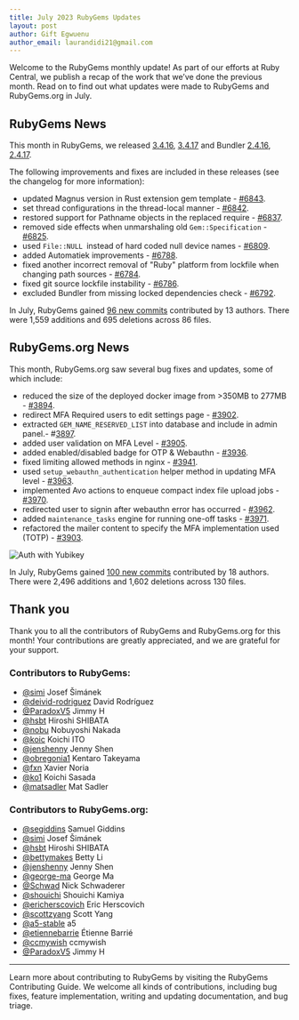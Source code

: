 ```yaml
---
title: July 2023 RubyGems Updates
layout: post
author: Gift Egwuenu
author_email: laurandidi21@gmail.com
---
```


Welcome to the RubyGems monthly update! As part of our efforts at Ruby Central, we publish a recap of the work that we’ve done the previous month. Read on to find out what updates were made to RubyGems and RubyGems.org in July.

## RubyGems News

This month in RubyGems, we released [3.4.16](https://github.com/rubygems/rubygems/blob/master/CHANGELOG.md#3416--2023-07-10), [3.4.17](https://github.com/rubygems/rubygems/blob/master/CHANGELOG.md#3417--2023-07-14) and Bundler [2.4.16](https://github.com/rubygems/rubygems/blob/master/bundler/CHANGELOG.md#2416-july-10-2023), [2.4.17](https://github.com/rubygems/rubygems/blob/master/bundler/CHANGELOG.md#2417-july-14-2023).

The following improvements and fixes are included in these releases (see the changelog for more information):

- updated Magnus version in Rust extension gem template - [#6843](https://github.com/rubygems/rubygems/pull/6843).
- set thread configurations in the thread-local manner - [#6842](https://github.com/rubygems/rubygems/pull/6842).
- restored support for Pathname objects in the replaced require - [#6837](https://github.com/rubygems/rubygems/pull/6837).
- removed side effects when unmarshaling old `Gem::Specification` - [#6825](https://github.com/rubygems/rubygems/pull/6825).
- used `File::NULL `instead of hard coded null device names - [#6809](https://github.com/rubygems/rubygems/pull/6809).
- added Automatiek improvements - [#6788](https://github.com/rubygems/rubygems/pull/6788).
- fixed another incorrect removal of "Ruby" platform from lockfile when changing path sources - [#6784](https://github.com/rubygems/rubygems/pull/6784).
- fixed git source lockfile instability - [#6786](https://github.com/rubygems/rubygems/pull/6786).
- excluded Bundler from missing locked dependencies check - [#6792](https://github.com/rubygems/rubygems/pull/6792).

In July, RubyGems gained [96 new commits](https://github.com/rubygems/rubygems/compare/master@%7B2023-07-01%7D...master@%7B2023-07-31%7D) contributed by 13 authors. There were 1,559 additions and 695 deletions across 86 files.

## RubyGems.org News

This month, RubyGems.org saw several bug fixes and updates, some of which include:

- reduced the size of the deployed docker image from >350MB to 277MB - [#3894](https://github.com/rubygems/rubygems.org/pull/3894).
- redirect MFA Required users to edit settings page - [#3902](https://github.com/rubygems/rubygems.org/pull/3902).
- extracted `GEM_NAME_RESERVED_LIST` into database and include in admin panel.- #[3897](https://github.com/rubygems/rubygems.org/pull/3897).
- added user validation on MFA Level - [#3905](https://github.com/rubygems/rubygems.org/pull/3905).
- added enabled/disabled badge for OTP & Webauthn - [#3936](https://github.com/rubygems/rubygems.org/pull/3936).
- fixed limiting allowed methods in nginx - [#3941](https://github.com/rubygems/rubygems.org/pull/3941).
- used `setup_webauthn_authentication` helper method in updating MFA level - [#3963](https://github.com/rubygems/rubygems.org/pull/3963).
- implemented Avo actions to enqueue compact index file upload jobs - [#3970](https://github.com/rubygems/rubygems.org/pull/3970).
- redirected user to signin after webauthn error has occurred - [#3962](https://github.com/rubygems/rubygems.org/pull/3962).
- added `maintenance_tasks` engine for running one-off tasks - [#3971](https://github.com/rubygems/rubygems.org/pull/3971).
- refactored the mailer content to specify the MFA implementation used (TOTP) - [#3903](https://github.com/rubygems/rubygems.org/pull/3903).

![Auth with Yubikey](https://res.cloudinary.com/lauragift/image/upload/w_650/v1691405747/251542232-7b70ce3f-c92e-41a2-a5a4-279d3ccbd062_ekruea.png)

In July, RubyGems gained [100 new commits](https://github.com/rubygems/rubygems.org/compare/master@%7B2023-07-01%7D...master@%7B2023-07-31%7D) contributed by 18 authors. There were 2,496 additions and 1,602 deletions across 130 files.

## Thank you

Thank you to all the contributors of RubyGems and RubyGems.org for this month! Your contributions are greatly appreciated, and we are grateful for your support.

### Contributors to RubyGems:

- [@simi](https://github.com/simi) Josef Šimánek
- [@deivid-rodriguez](https://github.com/deivid-rodriguez) David Rodríguez
- [@ParadoxV5](https://github.com/ParadoxV5) Jimmy H
- [@hsbt](https://github.com/hsbt) Hiroshi SHIBATA
- [@nobu](https://github.com/nobu) Nobuyoshi Nakada
- [@koic](https://github.com/koic) Koichi ITO
- [@jenshenny](https://github.com/jenshenny) Jenny Shen
- [@obregonia1](https://github.com/obregonia1) Kentaro Takeyama
- [@fxn](https://github.com/fxn) Xavier Noria
- [@ko1](https://github.com/ko1) Koichi Sasada
- [@matsadler](https://github.com/matsadler) Mat Sadler


### Contributors to RubyGems.org:

- [@segiddins](https://github.com/segiddins) Samuel Giddins
- [@simi](https://github.com/simi) Josef Šimánek
- [@hsbt](https://github.com/hsbt) Hiroshi SHIBATA
- [@bettymakes](https://github.com/bettymakes) Betty Li
- [@jenshenny](https://github.com/jenshenny) Jenny Shen
- [@george-ma](https://github.com/george-ma) George Ma
- [@Schwad](https://github.com/Schwad) Nick Schwaderer
- [@shouichi](https://github.com/shouichi) Shouichi Kamiya
- [@ericherscovich](https://github.com/ericherscovich) Eric Herscovich
- [@scottzyang](https://github.com/scottzyang) Scott Yang
- [@a5-stable](https://github.com/a5-stable) a5
- [@etiennebarrie](https://github.com/etiennebarrie) Étienne Barrié
- [@ccmywish](https://github.com/ccmywish) ccmywish
- [@ParadoxV5](https://github.com/ParadoxV5) Jimmy H

---
Learn more about contributing to RubyGems by visiting the RubyGems Contributing Guide. We welcome all kinds of contributions, including bug fixes, feature implementation, writing and updating documentation, and bug triage.
